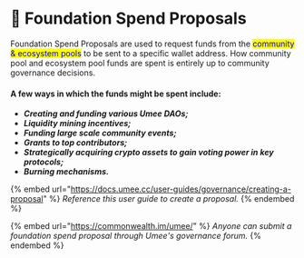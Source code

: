 # 💸 Foundation Spend Proposals

Foundation Spend Proposals are used to request funds from the <mark style="color:blue;">community & ecosystem pools</mark> to be sent to a specific wallet address. How community pool and ecosystem pool funds are spent is entirely up to community governance decisions.&#x20;

#### A few ways in which the funds might be spent include:

* _**Creating and funding various Umee DAOs;**_&#x20;
* _**Liquidity mining incentives;**_&#x20;
* _**Funding large scale community events;**_&#x20;
* _**Grants to top contributors;**_&#x20;
* _**Strategically acquiring crypto assets to gain voting power in key protocols;**_&#x20;
* _**Burning mechanisms.**_

{% embed url="https://docs.umee.cc/user-guides/governance/creating-a-proposal" %}
_Reference this user guide to create a proposal._
{% endembed %}

{% embed url="https://commonwealth.im/umee/" %}
_Anyone can submit a foundation spend proposal through Umee's governance forum._
{% endembed %}
